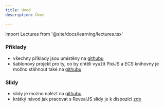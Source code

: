 ```yaml
---
title: Úvod
description: Úvod

---
```


import Lectures from '@site/docs/learning/lectures.tsx'

### Příklady
- všechny příklady jsou umístěny na [githubu](https://github.com/APHGames/examples)
- šablonový projekt pro ty, co by chtěli využít PixiJS a ECS knihovny je možno stáhnout také na [githubu](https://github.com/APHGames/ecs-template)

### Slidy
- slidy je možno nalézt na [githubu](https://github.com/APHGames/slides)
- krátký návod jak pracovat s RevealJS slidy je k dispozici <a href="./misc/slides">zde</a>

<Lectures />